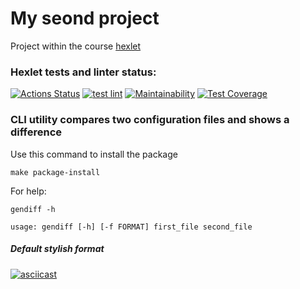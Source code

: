 # My seond project
Project within the course [hexlet](https://ru.hexlet.io/)


### Hexlet tests and linter status:
[![Actions Status](https://github.com/Vasiliii3/python-project-lvl2/workflows/hexlet-check/badge.svg)](https://github.com/Vasiliii3/python-project-lvl2/actions)
[![test lint](https://github.com/Vasiliii3/python-project-lvl2/actions/workflows/lint.yml/badge.svg)](https://github.com/Vasiliii3/python-project-lvl2/actions/workflows/lint.yml)
[![Maintainability](https://api.codeclimate.com/v1/badges/e25943db8524612417db/maintainability)](https://codeclimate.com/github/Vasiliii3/python-project-lvl2/maintainability)
[![Test Coverage](https://api.codeclimate.com/v1/badges/e25943db8524612417db/test_coverage)](https://codeclimate.com/github/Vasiliii3/python-project-lvl2/test_coverage)


### CLI utility compares two configuration files and shows a difference

Use this command to install the package

`make package-install`

For help:

`gendiff -h`

`usage: gendiff [-h] [-f FORMAT] first_file second_file`

##### Default stylish format

[![asciicast](https://asciinema.org/a/DYyVw36GHzH959H9DSQvgmQYD.svg)](https://asciinema.org/a/DYyVw36GHzH959H9DSQvgmQYD)
